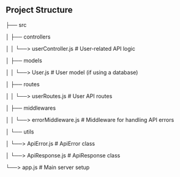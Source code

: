 
## Project Structure

├── src

│   ├── controllers

│   │   └──> userController.js       # User-related API logic

│   ├── models

│   │   └──> User.js                 # User model (if using a database)

│   ├── routes

│   │   └──> userRoutes.js           # User API routes

│   ├── middlewares

│   │   └──> errorMiddleware.js      # Middleware for handling API errors

│   └── utils

│       └──> ApiError.js             # ApiError class

│       └──> ApiResponse.js          # ApiResponse class

└──> app.js                          # Main server setup

